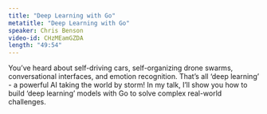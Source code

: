 ```yaml
---
title: "Deep Learning with Go"
metatitle: "Deep Learning with Go"
speaker: Chris Benson
video-id: CHzMEamGZDA
length: "49:54"
---
```

You’ve heard about self-driving cars, self-organizing drone swarms, conversational interfaces, and emotion recognition. That’s all ‘deep learning’ - a powerful AI taking the world by storm! In my talk, I’ll show you how to build ‘deep learning’ models with Go to solve complex real-world challenges.
